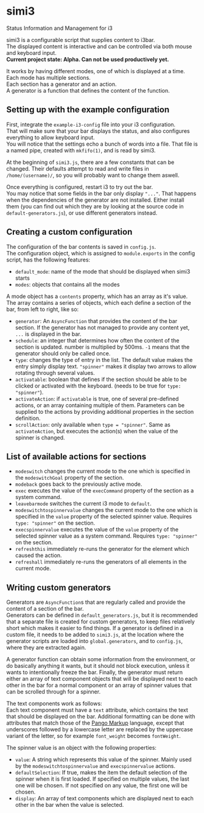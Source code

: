 # simi3
Status Information and Management for i3

simi3 is a configurable script that supplies content to i3bar.  
The displayed content is interactive and can be controlled via both mouse and keyboard input.  
**Current project state: Alpha. Can not be used productively yet.**

It works by having different modes, one of which is displayed at a time.  
Each mode has multiple sections.  
Each section has a generator and an action.  
A generator is a function that defines the content of the function.


## Setting up with the example configuration
First, integrate the `example-i3-config` file into your i3 configuration.  
That will make sure that your bar displays the status, and also 
configures everything to allow keyboard input.  
You will notice that the settings echo a bunch of words into a file. 
That file is a named pipe, created with `mkfifo(1)`, and is read by simi3.

At the beginning of `simi3.js`, there are a few constants that can 
be changed. Their defaults attempt to read and write files in 
`/home/(username)/`, so you will probably want to change them aswell.  

Once everything is configured, restart i3 to try out the bar.  
You may notice that some fields in the bar only display `"..."`. 
That happens when the dependencies of the generator are not installed.
Either install them (you can find out which they are by looking at
the source code in `default-generators.js`), or use different generators
instead.

## Creating a custom configuration
The configuration of the bar contents is saved in `config.js`.  
The configuration object, which is assigned to `module.exports` in the config
script, has the following features:
 - `default_mode`: name of the mode that should be displayed when simi3 starts
 - `modes`: objects that contains all the modes

A mode object has a `contents` property, which has an array as it's value.
The array contains a series of objects, which each define a section of
the bar, from left to right, like so:
 - `generator`: An `AsyncFunction` that provides the content of the bar
   section. If the generator has not managed to provide any content yet,
   `...` is displayed in the bar.
 - `schedule`: an integer that determines how often the content of the section
   is updated. number is multiplied by 500ms. `-1` means that the generator
   should only be called once.
 - `type`: changes the type of entry in the list. The default value makes the
   entry simply display text. `"spinner"` makes it display two arrows to allow
   rotating through several values.
 - `activatable`: boolean that defines if the section should be able to be
   clicked or activated with the keyboard. (needs to be true for `type: "spinner"`).
 - `activateAction`: if `activatable` is true, one of several pre-defined
   actions, or an array containing multiple of them. Parameters can be supplied
   to the actions by providing additional properties in the section definition.
 - `scrollAction`: only available when `type = "spinner"`. Same as `activateAction`,
   but executes the action(s) when the value of the spinner is changed.

## List of available actions for sections
 - `modeswitch` changes the current mode to the one which is specified in the
   `modeswitchGoal` property of the section.
 - `modeback` goes back to the previously active mode.
 - `exec` executes the value of the `execCommand` property of the section as
   a system command.
 - `leavebarmode` switches the current i3 mode to `default`.
 - `modeswitchtospinnervalue` changes the current mode to the one which is
   specified in the `value` property of the selected spinner value. Requires
   `type: "spinner"` on the section.
 - `execspinnervalue` executes the value of the `value` property of the
   selected spinner value as a system command. Requires `type: "spinner"` on
   the section.
 - `refreshthis` immediately re-runs the generator for the element which
   caused the action.
 - `refreshall` immediately re-runs the generators of all elements in the
   current mode.

## Writing custom generators
Generators are `AsyncFunction`s that are regularly called and 
provide the content of a section of the bar.  
Generators can be defined in `default_generators.js`, but it is recommended
that a separate file is created for custom generators, to keep files 
relatively short which makes it easier to find things.
If a generator is defined in a custom file, it needs to be added to
`simi3.js`, at the location where the generator scripts are loaded into
`global.generators`, and to `config.js`, where they are extracted again.

A generator function can obtain some information from the environment,
or do basically anything it wants, but it should not block execution,
unless it wants to intentionally freeze the bar. Finally, the generator
must return either an array of text component objects that will be displayed
next to each other in the bar for a normal component or an array of spinner
values that can be scrolled through for a spinner.

The text components work as follows:  
Each text component must have a `text` attribute, which contains the text 
that should be displayed on the bar. Additional formatting can be done
with attributes that match those of the 
[Pango Markup](https://developer.gnome.org/pango/stable/PangoMarkupFormat.html)
language, except that underscores followed by a lowercase letter are
replaced by the uppercase variant of the letter, so for example 
`font_weight` becomes `fontWeight`.

The spinner value is an object with the following properties:
 - `value`: A string which represents this value of the spinner. Mainly used
   by the `modeswitchtospinnervalue` and `execspinnervalue` actions.
 - `defaultSelection`: If true, makes the item the default selection of the
   spinner when it is first loaded. If specified on multiple values, the last
   one will be chosen. If not specified on any value, the first one will be
   chosen.
 - `display`: An array of text components which are displayed next to each
   other in the bar when the value is selected.
